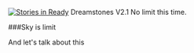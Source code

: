 [![Stories in Ready](https://badge.waffle.io/xlanex6/DreamstonesV2.png?label=ready&title=Ready)](https://waffle.io/xlanex6/DreamstonesV2)
Dreamstones V2.1
  No limit this time.

###Sky is limit

And let's talk about this
